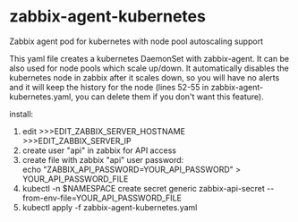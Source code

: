 # zabbix-agent-kubernetes
Zabbix agent pod for kubernetes with node pool autoscaling support

This yaml file creates a kubernetes DaemonSet with zabbix-agent. It can be also used for node pools which scale up/down. It automatically disables the kubernetes node in zabbix after it scales down, so you will have no alerts and it will keep the history for the node (lines 52-55 in zabbix-agent-kubernetes.yaml, you can delete them if you don't want this feature).

install: 

  1. edit 
    >>>EDIT_ZABBIX_SERVER_HOSTNAME
    >>>EDIT_ZABBIX_SERVER_IP
  2. create user "api" in zabbix for API access
  3. create file with zabbix "api" user password: <br>
        echo "ZABBIX_API_PASSWORD=YOUR_API_PASSWORD" > YOUR_API_PASSWORD_FILE
  4. kubectl -n $NAMESPACE create secret generic zabbix-api-secret --from-env-file=YOUR_API_PASSWORD_FILE
  5. kubectl apply -f zabbix-agent-kubernetes.yaml
